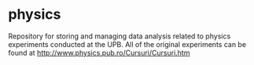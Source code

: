 # physics
Repository for storing and managing data analysis related to physics experiments conducted at the UPB.
All of the original experiments can be found at http://www.physics.pub.ro/Cursuri/Cursuri.htm
